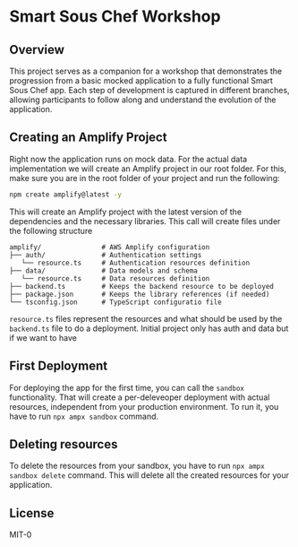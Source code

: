 # Smart Sous Chef Workshop

## Overview
This project serves as a companion for a workshop that demonstrates the progression from a basic mocked application to a fully functional Smart Sous Chef app. Each step of development is captured in different branches, allowing participants to follow along and understand the evolution of the application.

## Creating an Amplify Project
Right now the application runs on mock data. For the actual data implementation we will create an Amplify project in our root folder. For this, make sure you are in the root folder of your project and run the following:

```bash
npm create amplify@latest -y
```

This will create an Amplify project with the latest version of the dependencies and the necessary libraries. This call will create files under the following structure

```
amplify/               # AWS Amplify configuration
├── auth/              # Authentication settings
   └── resource.ts     # Authentication resources definition
├── data/              # Data models and schema
   └── resource.ts     # Data resources definition
├── backend.ts         # Keeps the backend resource to be deployed
├── package.json       # Keeps the library references (if needed)
└── tsconfig.json      # TypeScript configuratio file
```

`resource.ts` files represent the resources and what should be used by the `backend.ts` file to do a deployment. Initial project only has auth and data but if we want to have 

## First Deployment

For deploying the app for the first time, you can call the `sandbox` functionality. That will create a per-deleveoper deployment with actual resources, independent from your production environment. To run it, you have to run `npx ampx sandbox` command. 

## Deleting resources

To delete the resources from your sandbox, you have to run `npx ampx sandbox delete` command. This will delete all the created resources for your application.

## License
MIT-0
